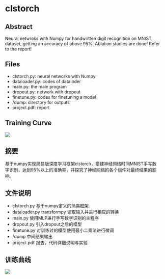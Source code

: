 # clstorch

## Abstract

Neural netwroks with Numpy for handwritten digit recognition on MNIST dataset, getting an accuracy of above 95%.
Ablation studies are done! Refer to the report!

## Files

* clstorch.py: neural networks with Numpy
* dataloader.py: codes of dataloder
* main.py: the main program
* dropout.py: network with dropout
* finetune.py: codes for finetuning a model
* /dump: directory for outputs
* project.pdf: report

## Training Curve

![](https://github.com/TrueNobility303/clstorch/blob/master/dump/loss-valid.png)

## 摘要

基于numpy实现简易版深度学习框架clstorch，搭建神经网络时间MNIST手写数字识别，达到95%以上的准确率，并探究了神经网络的各个组件对最终结果的影响。

## 文件说明

* clstorch.py 基于numpy定义的简易框架
* dataloader.py transformpy 读取输入并进行相应的转换
* main.py 使用MLP进行手写数字识别的主程序
* dropout.py 引入dropout之后的模型
* finetune.py 对训练过的模型使用最小二乘法进行微调
* /dump 中间结果输出
* project.pdf 报告，代码详细说明与实验

## 训练曲线

![](https://github.com/TrueNobility303/clstorch/blob/master/dump/loss-valid.png)

